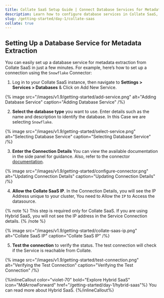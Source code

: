 ```yaml
---
title: Collate SaaS Setup Guide | Connect Database Services for Metadata Extraction
description: Learn how to configure database services in Collate SaaS, allow IP access, test connections, and begin metadata extraction using built-in connectors like Snowflake.
slug: /getting-started/day-1/collate-saas
collate: true
---
```


## Setting Up a Database Service for Metadata Extraction

You can easily set up a database service for metadata extraction from Collate SaaS in just a few minutes. For example, here’s how to set up a connection using the `Snowflake` Connector:

1. Log in to your Collate SaaS instance, then navigate to **Settings > Services > Databases** & Click on Add New Service.

{% image
  src="/images/v1.9/getting-started/add-service.png"
  alt="Adding Database Service"
  caption="Adding Database Service" /%}

2. **Select the database type** you want to use. Enter details such as the name and description to identify the database. In this Case we are selecting `Snowflake`.

{% image
  src="/images/v1.9/getting-started/select-service.png"
  alt="Selecting Database Service"
  caption="Selecting Database Service" /%}

3. **Enter the Connection Details** You can view the available documentation in the side panel for guidance. Also, refer to the connector [documentation](/connectors).

{% image
  src="/images/v1.9/getting-started/configure-connector.png"
  alt="Updating Connection Details"
  caption="Updating Connection Details" /%}

4. **Allow the Collate SaaS IP**. In the Connection Details, you will see the IP Address unique to your cluster, You need to Allow the `IP` to Access the datasource.


{% note %}
This step is required only for Collate SaaS. If you are using Hybrid SaaS, you will not see the IP address in the Service Connection details.
{% /note %}

{% image
  src="/images/v1.9/getting-started/collate-saas-ip.png"
  alt="Collate SaaS IP"
  caption="Collate SaaS IP" /%}

5. **Test the connection** to verify the status. The test connection will check if the Service is reachable from Collate.

{% image
  src="/images/v1.9/getting-started/test-connection.png"
  alt="Verifying the Test Connection"
  caption="Verifying the Test Connection" /%}

{%inlineCallout
  color="violet-70"
  bold="Explore Hybrid SaaS"
  icon="MdArrowForward"
  href="/getting-started/day-1/hybrid-saas"%}
  You can read more about Hybrid SaaS.
{%/inlineCallout%}